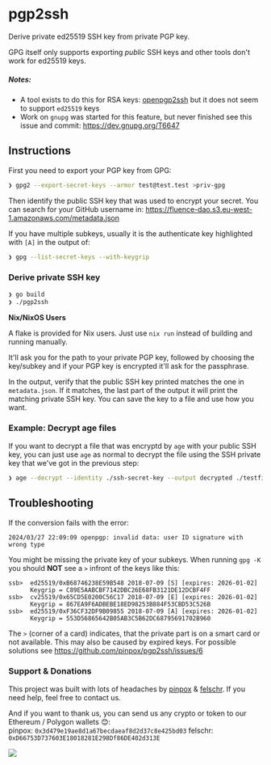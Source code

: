 # pgp2ssh

Derive private ed25519 SSH key from private PGP key.

GPG itself only supports exporting _public_ SSH keys and other tools don't work for ed25519 keys.

##### Notes:

- A tool exists to do this for RSA keys: [openpgp2ssh](https://manpages.ubuntu.com/manpages/xenial/man1/openpgp2ssh.1.html) but it does not seem to support `ed25519` keys
- Work on `gnupg` was started for this feature, but never finished see this
  issue and commit: https://dev.gnupg.org/T6647

## Instructions

First you need to export your PGP key from GPG:

```sh
❯ gpg2 --export-secret-keys --armor test@test.test >priv-gpg
```

Then identify the public SSH key that was used to encrypt your secret.
You can search for your GitHub username in: https://fluence-dao.s3.eu-west-1.amazonaws.com/metadata.json

If you have multiple subkeys, usually it is the authenticate key highlighted with `[A]` in the output of:

```sh
❯ gpg --list-secret-keys --with-keygrip
```

### Derive private SSH key

```sh
❯ go build
❯ ./pgp2ssh
```

**Nix/NixOS Users**

A flake is provided for Nix users. Just use `nix run` instead of building and
running manually.

It'll ask you for the path to your private PGP key, followed by choosing the key/subkey and if your PGP key is encrypted it'll ask for the passphrase.

In the output, verify that the public SSH key printed matches the one in `metadata.json`.
If it matches, the last part of the output it will print the matching private SSH key.
You can save the key to a file and use how you want.

### Example: Decrypt age files

If you want to decrypt a file that was encryptd by `age` with your public SSH key, you can just use `age` as normal to decrypt the file using the SSH private key that we've got in the previous step:

```sh
❯ age --decrypt --identity ./ssh-secret-key --output decrypted ./testfile.txt.age
```

## Troubleshooting

If the conversion fails with the error:

```
2024/03/27 22:09:09 openpgp: invalid data: user ID signature with wrong type
```

You might be missing the private key of your subkeys. When running `gpg -K` you
should **NOT** see a `>` infront of the keys like this:

```
ssb>  ed25519/0xB68746238E59B548 2018-07-09 [S] [expires: 2026-01-02]
      Keygrip = C89E5AABCBF7142DBC26E68FB3121DE12DCBF4FF
ssb>  cv25519/0x65CD5E0200C56C17 2018-07-09 [E] [expires: 2026-01-02]
      Keygrip = 867EA9F6ADBEBE18ED98253B884F53CBD53C526B
ssb>  ed25519/0xF36CF32DF9B09855 2018-07-09 [A] [expires: 2026-01-02]
      Keygrip = 553D56865642B05AB3C5B62DC68795691702B960
```
The `>` (corner of a card) indicates, that the private part is on a smart card
or not available. This may also be caused by expired keys. For possible
solutions see https://github.com/pinpox/pgp2ssh/issues/6


### Support & Donations

This project was built with lots of headaches by [pinpox](https://github.com/pinpox/) & [felschr](https://github.com/felschr/). If you need help, feel free to contact us.

And if you want to thank us, you can send us any crypto or token to our Ethereum / Polygon wallets 😊:  
pinpox: `0x3d479e19ae8d1a67becdaeaf8d2d37c8e425bd03`
felschr: `0xD66753D737603E18018281E298Df86DE402d313E`

<a href="https://www.buymeacoffee.com/pinpox"><img src="https://img.buymeacoffee.com/button-api/?text=Buy me a coffee&emoji=😎&slug=pinpox&button_colour=82aaff&font_colour=000000&font_family=Inter&outline_colour=000000&coffee_colour=FFDD00"></a>
